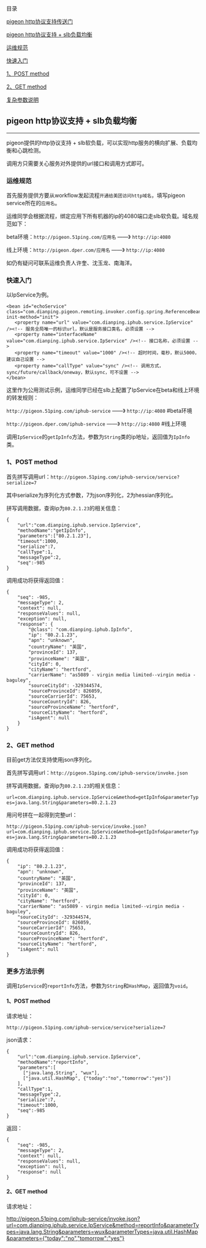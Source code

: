 目录

[pigeon http协议支持传送门](http://code.dianpingoa.com/arch/pigeon2/blob/master/pigeon-governor/pigeon-governor-server/src/main/webapp/resources/mdwiki/USER_GUIDE.md#toc_9)

[pigeon http协议支持 + slb负载均衡](#toc_0)

[运维规范](#toc_1)

[快速入门](#toc_2)

[1、POST method](#toc_3)

[2、GET method](#toc_4)

[复杂参数说明](#toc_5)

## pigeon http协议支持 + slb负载均衡
_______

pigeon提供的http协议支持 + slb软负载，可以实现http服务的横向扩展、负载均衡和心跳检测。

调用方只需要关心服务对外提供的url接口和调用方式即可。

### 运维规范

首先服务提供方要从workflow发起流程`开通给美团访问http域名`，填写pigeon service所在的`应用名`。

运维同学会根据流程，绑定应用下所有机器的ip的4080端口走slb软负载。域名规范如下：

beta环境：`http://pigeon.51ping.com/应用名`    ——》    `http://ip:4080`

线上环境：`http://pigeon.dper.com/应用名`    ——》    `http://ip:4080`

如仍有疑问可联系运维负责人许奎、沈玉龙、南海洋。

### 快速入门

以IpService为例。

    <bean id="echoService" class="com.dianping.pigeon.remoting.invoker.config.spring.ReferenceBean" init-method="init">
       <property name="url" value="com.dianping.iphub.service.IpService" /><!-- 服务全局唯一的标识url，默认是服务接口类名，必须设置 -->
       <property name="interfaceName" value="com.dianping.iphub.service.IpService" /><!-- 接口名称，必须设置 -->
       <property name="timeout" value="1000" /><!-- 超时时间，毫秒，默认5000，建议自己设置 -->
       <property name="callType" value="sync" /><!-- 调用方式，sync/future/callback/oneway，默认sync，可不设置 -->
    </bean>

这里作为公用测试示例，运维同学已经在slb上配置了IpService在beta和线上环境的转发规则：

`http://pigeon.51ping.com/iphub-service`  ——》 `http://ip:4080`     #beta环境

`http://pigeon.dper.com/iphub-service`  ——》 `http://ip:4080`     #线上环境

调用`IpService`的`getIpInfo`方法，参数为`String`类的ip地址，返回值为`IpInfo`类。

### 1、POST method

首先拼写调用url：`http://pigeon.51ping.com/iphub-service/service?serialize=7`

其中serialize为序列化方式参数，7为json序列化，2为hessian序列化。

拼写调用数据，查询ip为`80.2.1.23`的相关信息：

    {
    	"url":"com.dianping.iphub.service.IpService",
    	"methodName":"getIpInfo",
    	"parameters":["80.2.1.23"],
    	"timeout":1000,
    	"serialize":7,
    	"callType":1,
    	"messageType":2,
    	"seq":-985
    }

调用成功将获得返回值：

    {
        "seq": -985,
        "messageType": 2,
        "context": null,
        "responseValues": null,
        "exception": null,
        "response": {
            "@class": "com.dianping.iphub.IpInfo",
            "ip": "80.2.1.23",
            "apn": "unknown",
            "countryName": "英国",
            "provinceId": 137,
            "provinceName": "英国",
            "cityId": 0,
            "cityName": "hertford",
            "carrierName": "as5089 - virgin media limited--virgin media - baguley",
            "sourceCityId": -329344574,
            "sourceProvinceId": 826059,
            "sourceCarrierId": 75653,
            "sourceCountryId": 826,
            "sourceProvinceName": "hertford",
            "sourceCityName": "hertford",
            "isAgent": null
        }
    }

### 2、GET method

目前get方法仅支持使用json序列化。

首先拼写调用url：`http://pigeon.51ping.com/iphub-service/invoke.json`

拼写调用数据，查询ip为`80.2.1.23`的相关信息：

`url=com.dianping.iphub.service.IpService&method=getIpInfo&parameterTypes=java.lang.String&parameters=80.2.1.23`

用问号拼在一起得到完整url：

`http://pigeon.51ping.com/iphub-service/invoke.json?url=com.dianping.iphub.service.IpService&method=getIpInfo&parameterTypes=java.lang.String&parameters=80.2.1.23`

调用成功将获得返回值：

    {
        "ip": "80.2.1.23",
        "apn": "unknown",
        "countryName": "英国",
        "provinceId": 137,
        "provinceName": "英国",
        "cityId": 0,
        "cityName": "hertford",
        "carrierName": "as5089 - virgin media limited--virgin media - baguley",
        "sourceCityId": -329344574,
        "sourceProvinceId": 826059,
        "sourceCarrierId": 75653,
        "sourceCountryId": 826,
        "sourceProvinceName": "hertford",
        "sourceCityName": "hertford",
        "isAgent": null
    }


### 更多方法示例

调用`IpService`的`reportInfo`方法，参数为`String`和`HashMap`，返回值为`void`。

#### 1、POST method

请求地址：

`http://pigeon.51ping.com/iphub-service/service?serialize=7`

json请求：

    {
    	"url":"com.dianping.iphub.service.IpService",
    	"methodName":"reportInfo",
    	"parameters":[
          ["java.lang.String", "wux"],
          ["java.util.HashMap", {"today":"no","tomorrow":"yes"}]
        ],
    	"callType":1,
    	"messageType":2,
    	"serialize":7,
    	"timeout":1000,
    	"seq":-985
    }

返回：

    {
        "seq": -985,
        "messageType": 2,
        "context": null,
        "responseValues": null,
        "exception": null,
        "response": null
    }


#### 2、GET method

请求地址：

http://pigeon.51ping.com/iphub-service/invoke.json?url=com.dianping.iphub.service.IpService&method=reportInfo&parameterTypes=java.lang.String&parameters=wux&parameterTypes=java.util.HashMap&parameters={"today":"no","tomorrow":"yes"}